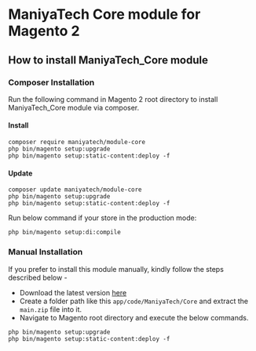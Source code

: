 # ManiyaTech Core module for Magento 2

## How to install ManiyaTech_Core module

### Composer Installation

Run the following command in Magento 2 root directory to install ManiyaTech_Core module via composer.

#### Install

```
composer require maniyatech/module-core
php bin/magento setup:upgrade
php bin/magento setup:static-content:deploy -f
```

#### Update

```
composer update maniyatech/module-core
php bin/magento setup:upgrade
php bin/magento setup:static-content:deploy -f
```

Run below command if your store in the production mode:

```
php bin/magento setup:di:compile
```

### Manual Installation

If you prefer to install this module manually, kindly follow the steps described below - 

- Download the latest version [here](https://github.com/maniyatech/module-core/archive/refs/heads/main.zip) 
- Create a folder path like this `app/code/ManiyaTech/Core` and extract the `main.zip` file into it.
- Navigate to Magento root directory and execute the below commands.

```
php bin/magento setup:upgrade
php bin/magento setup:static-content:deploy -f
```

